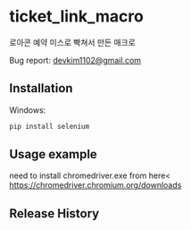 # ticket_link_macro
로아콘 예약 미스로 빡쳐서 만든 매크로

Bug report: devkim1102@gmail.com

## Installation

Windows:

```sh
pip install selenium
```

## Usage example

need to install chromedriver.exe from here<
https://chromedriver.chromium.org/downloads

## Release History
